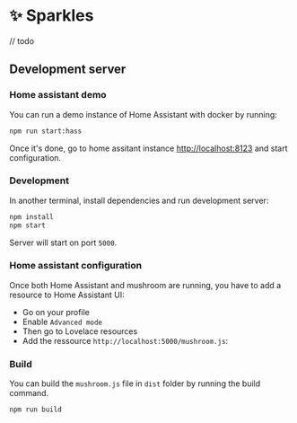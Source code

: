 # ✨ Sparkles

// todo

## Development server

### Home assistant demo

You can run a demo instance of Home Assistant with docker by running:

```sh
npm run start:hass
```

Once it's done, go to home assitant instance [http://localhost:8123](http://localhost:8123) and start configuration.

### Development

In another terminal, install dependencies and run development server:

```sh
npm install
npm start
```

Server will start on port `5000`.

### Home assistant configuration

Once both Home Assistant and mushroom are running, you have to add a resource to Home Assistant UI:

- Go on your profile
- Enable `Advanced mode`
- Then go to Lovelace resources
- Add the ressource `http://localhost:5000/mushroom.js`:

### Build

You can build the `mushroom.js` file in `dist` folder by running the build command.

```sh
npm run build
```
